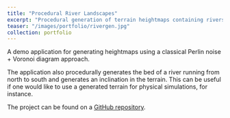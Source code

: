 ```yaml
---
title: "Procedural River Landscapes"
excerpt: "Procedural generation of terrain heightmaps containing rivers."
teaser: "/images/portfolio/rivergen.jpg"
collection: portfolio
---
```


A demo application for generating heightmaps using a classical Perlin noise + Voronoi diagram approach.  

The application also procedurally generates the bed of a river running from north to south and generates an inclination in the terrain. This can be useful if one would like to use a generated terrain for physical simulations, for instance.

The project can be found on a [GitHub repository](https://github.com/filthynobleman/river-generator).
